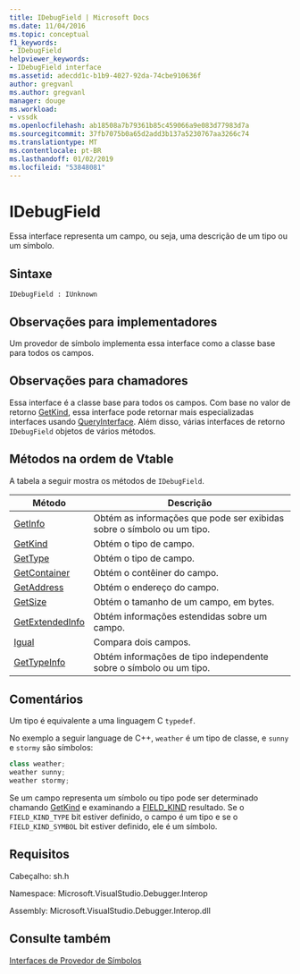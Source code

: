 ```yaml
---
title: IDebugField | Microsoft Docs
ms.date: 11/04/2016
ms.topic: conceptual
f1_keywords:
- IDebugField
helpviewer_keywords:
- IDebugField interface
ms.assetid: adecdd1c-b1b9-4027-92da-74cbe910636f
author: gregvanl
ms.author: gregvanl
manager: douge
ms.workload:
- vssdk
ms.openlocfilehash: ab18508a7b79361b85c459066a9e083d77983d7a
ms.sourcegitcommit: 37fb7075b0a65d2add3b137a5230767aa3266c74
ms.translationtype: MT
ms.contentlocale: pt-BR
ms.lasthandoff: 01/02/2019
ms.locfileid: "53848081"
---
```

# <a name="idebugfield"></a>IDebugField
Essa interface representa um campo, ou seja, uma descrição de um tipo ou um símbolo.  
  
## <a name="syntax"></a>Sintaxe  
  
```  
IDebugField : IUnknown  
```  
  
## <a name="notes-for-implementers"></a>Observações para implementadores  
 Um provedor de símbolo implementa essa interface como a classe base para todos os campos.  
  
## <a name="notes-for-callers"></a>Observações para chamadores  
 Essa interface é a classe base para todos os campos. Com base no valor de retorno [GetKind](../../../extensibility/debugger/reference/idebugfield-getkind.md), essa interface pode retornar mais especializadas interfaces usando [QueryInterface](/cpp/atl/queryinterface). Além disso, várias interfaces de retorno `IDebugField` objetos de vários métodos.  
  
## <a name="methods-in-vtable-order"></a>Métodos na ordem de Vtable  
 A tabela a seguir mostra os métodos de `IDebugField`.  
  
|Método|Descrição|  
|------------|-----------------|  
|[GetInfo](../../../extensibility/debugger/reference/idebugfield-getinfo.md)|Obtém as informações que pode ser exibidas sobre o símbolo ou um tipo.|  
|[GetKind](../../../extensibility/debugger/reference/idebugfield-getkind.md)|Obtém o tipo de campo.|  
|[GetType](../../../extensibility/debugger/reference/idebugfield-gettype.md)|Obtém o tipo de campo.|  
|[GetContainer](../../../extensibility/debugger/reference/idebugfield-getcontainer.md)|Obtém o contêiner do campo.|  
|[GetAddress](../../../extensibility/debugger/reference/idebugfield-getaddress.md)|Obtém o endereço do campo.|  
|[GetSize](../../../extensibility/debugger/reference/idebugfield-getsize.md)|Obtém o tamanho de um campo, em bytes.|  
|[GetExtendedInfo](../../../extensibility/debugger/reference/idebugfield-getextendedinfo.md)|Obtém informações estendidas sobre um campo.|  
|[Igual](../../../extensibility/debugger/reference/idebugfield-equal.md)|Compara dois campos.|  
|[GetTypeInfo](../../../extensibility/debugger/reference/idebugfield-gettypeinfo.md)|Obtém informações de tipo independente sobre o símbolo ou um tipo.|  
  
## <a name="remarks"></a>Comentários  
 Um tipo é equivalente a uma linguagem C `typedef`.  
  
 No exemplo a seguir language de C++, `weather` é um tipo de classe, e `sunny` e `stormy` são símbolos:  
  
```cpp  
class weather;  
weather sunny;  
weather stormy;  
```  
  
 Se um campo representa um símbolo ou tipo pode ser determinado chamando [GetKind](../../../extensibility/debugger/reference/idebugfield-getkind.md) e examinando a [FIELD_KIND](../../../extensibility/debugger/reference/field-kind.md) resultado. Se o `FIELD_KIND_TYPE` bit estiver definido, o campo é um tipo e se o `FIELD_KIND_SYMBOL` bit estiver definido, ele é um símbolo.  
  
## <a name="requirements"></a>Requisitos  
 Cabeçalho: sh.h  
  
 Namespace: Microsoft.VisualStudio.Debugger.Interop  
  
 Assembly: Microsoft.VisualStudio.Debugger.Interop.dll  
  
## <a name="see-also"></a>Consulte também  
 [Interfaces de Provedor de Símbolos](../../../extensibility/debugger/reference/symbol-provider-interfaces.md)